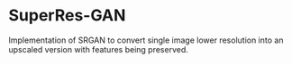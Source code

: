 # SuperRes-GAN
Implementation of SRGAN to convert single image lower resolution into an upscaled version with features being preserved. 
